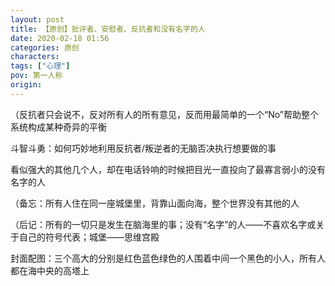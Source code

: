 ```yaml
---
layout: post
title: 【原创】批评者、安慰者、反抗者和没有名字的人
date: 2020-02-18 01:56
categories: 原创
characters: 
tags: ["心理"]
pov: 第一人称
origin: 
---
```





（反抗者只会说不，反对所有人的所有意见，反而用最简单的一个“No”帮助整个系统构成某种奇异的平衡

斗智斗勇：如何巧妙地利用反抗者/叛逆者的无脑否决执行想要做的事

看似强大的其他几个人，却在电话铃响的时候把目光一直投向了最寡言弱小的没有名字的人

（备忘：所有人住在同一座城堡里，背靠山面向海，整个世界没有其他的人

（后记：所有的一切只是发生在脑海里的事；没有“名字”的人——不喜欢名字或关于自己的符号代表；城堡——思维宫殿

封面配图：三个高大的分别是红色蓝色绿色的人围着中间一个黑色的小人，所有人都在海中央的高塔上

